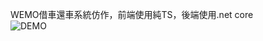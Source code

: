 WEMO借車還車系統仿作，前端使用純TS，後端使用.net core       
![DEMO](https://github.com/mikemikemikemikemmmm/wemo/blob/master/wemo.gif)
